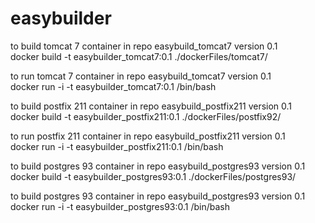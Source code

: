 easybuilder
===========

to build tomcat 7 container in repo easybuild_tomcat7 version 0.1<BR>
docker build -t easybuilder_tomcat7:0.1 ./dockerFiles/tomcat7/

to run tomcat 7 container in repo easybuild_tomcat7 version 0.1<BR>
docker run -i -t easybuilder_tomcat7:0.1 /bin/bash

to build postfix 211 container in repo easybuild_postfix211 version 0.1<BR>
docker build -t easybuilder_postfix211:0.1 ./dockerFiles/postfix92/

to run postfix 211 container in repo easybuild_postfix211 version 0.1<BR>
docker run -i -t easybuilder_postfix211:0.1 /bin/bash

to build postgres 93 container in repo easybuild_postgres93 version 0.1<BR>
docker build -t easybuilder_postgres93:0.1 ./dockerFiles/postgres93/

to build postgres 93 container in repo easybuild_postgres93 version 0.1<BR>
docker run -i -t easybuilder_postgres93:0.1 /bin/bash
